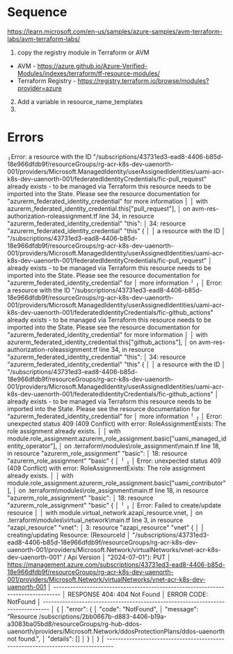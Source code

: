 # Sequence
https://learn.microsoft.com/en-us/samples/azure-samples/avm-terraform-labs/avm-terraform-labs/

1) copy the registry module in Terraform or AVM
  * AVM - https://azure.github.io/Azure-Verified-Modules/indexes/terraform/tf-resource-modules/
  * Terraform Registry - https://registry.terraform.io/browse/modules?provider=azure
2) Add a variable in resource_name_templates
3) 

# Errors

╷Error: a resource with the ID "/subscriptions/43731ed3-ead8-4406-b85d-18e966dfdb9f/resourceGroups/rg-acr-k8s-dev-uaenorth-001/providers/Microsoft.ManagedIdentity/userAssignedIdentities/uami-acr-k8s-dev-uaenorth-001/federatedIdentityCredentials/fic-pull_request" already exists - to be managed via Terraform this resource needs to be imported into the State. Please see the resource documentation for "azurerm_federated_identity_credential" for more information
│
│   with azurerm_federated_identity_credential.this["pull_request"],
│   on avm-res-authorization-roleassignment.tf line 34, in resource "azurerm_federated_identity_credential" "this":
│   34: resource "azurerm_federated_identity_credential" "this" {
│
│ a resource with the ID
│ "/subscriptions/43731ed3-ead8-4406-b85d-18e966dfdb9f/resourceGroups/rg-acr-k8s-dev-uaenorth-001/providers/Microsoft.ManagedIdentity/userAssignedIdentities/uami-acr-k8s-dev-uaenorth-001/federatedIdentityCredentials/fic-pull_request"
│ already exists - to be managed via Terraform this resource needs to be imported into the State. Please see the resource documentation for "azurerm_federated_identity_credential" for
│ more information
╵
╷
│ Error: a resource with the ID "/subscriptions/43731ed3-ead8-4406-b85d-18e966dfdb9f/resourceGroups/rg-acr-k8s-dev-uaenorth-001/providers/Microsoft.ManagedIdentity/userAssignedIdentities/uami-acr-k8s-dev-uaenorth-001/federatedIdentityCredentials/fic-github_actions" already exists - to be managed via Terraform this resource needs to be imported into the State. Please see the resource documentation for "azurerm_federated_identity_credential" for more information
│
│   with azurerm_federated_identity_credential.this["github_actions"],
│   on avm-res-authorization-roleassignment.tf line 34, in resource "azurerm_federated_identity_credential" "this":
│   34: resource "azurerm_federated_identity_credential" "this" {
│
│ a resource with the ID
│ "/subscriptions/43731ed3-ead8-4406-b85d-18e966dfdb9f/resourceGroups/rg-acr-k8s-dev-uaenorth-001/providers/Microsoft.ManagedIdentity/userAssignedIdentities/uami-acr-k8s-dev-uaenorth-001/federatedIdentityCredentials/fic-github_actions"
│ already exists - to be managed via Terraform this resource needs to be imported into the State. Please see the resource documentation for "azurerm_federated_identity_credential" for
│ more information
╵
╷
│ Error: unexpected status 409 (409 Conflict) with error: RoleAssignmentExists: The role assignment already exists.
│
│   with module.role_assignment.azurerm_role_assignment.basic["uami_managed_identity_operator"],
│   on .terraform\modules\role_assignment\main.tf line 18, in resource "azurerm_role_assignment" "basic":
│   18: resource "azurerm_role_assignment" "basic" {
│
╵
╷
│ Error: unexpected status 409 (409 Conflict) with error: RoleAssignmentExists: The role assignment already exists.
│
│   with module.role_assignment.azurerm_role_assignment.basic["uami_contributor"],
│   on .terraform\modules\role_assignment\main.tf line 18, in resource "azurerm_role_assignment" "basic":
│   18: resource "azurerm_role_assignment" "basic" {
│
╵
╷
│ Error: Failed to create/update resource
│
│   with module.virtual_network.azapi_resource.vnet,
│   on .terraform\modules\virtual_network\main.tf line 3, in resource "azapi_resource" "vnet":
│    3: resource "azapi_resource" "vnet" {
│
│ creating/updating Resource: (ResourceId
│ "/subscriptions/43731ed3-ead8-4406-b85d-18e966dfdb9f/resourceGroups/rg-acr-k8s-dev-uaenorth-001/providers/Microsoft.Network/virtualNetworks/vnet-acr-k8s-dev-uaenorth-001" / Api Version
│ "2024-07-01"): PUT
│ https://management.azure.com/subscriptions/43731ed3-ead8-4406-b85d-18e966dfdb9f/resourceGroups/rg-acr-k8s-dev-uaenorth-001/providers/Microsoft.Network/virtualNetworks/vnet-acr-k8s-dev-uaenorth-001
│ --------------------------------------------------------------------------------
│ RESPONSE 404: 404 Not Found
│ ERROR CODE: NotFound
│ --------------------------------------------------------------------------------
│ {
│   "error": {
│     "code": "NotFound",
│     "message": "Resource /subscriptions/2bb0667b-d883-4406-b19a-a3083ba05bd8/resourceGroups/rg-hub-ddos-uaenorth/providers/Microsoft.Network/ddosProtectionPlans/ddos-uaenorth not found.",
│     "details": []
│   }
│ }
│ --------------------------------------------------------------------------------